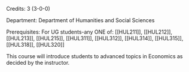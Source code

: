 Credits: 3 (3-0-0)

Department: Department of Humanities and Social Sciences

Prerequisites: For UG students-any ONE of: [[HUL211]], [[HUL212]], [[HUL213]], [[HUL215]], [[HUL311]], [[HUL312]], [[HUL314]], [[HUL315]], [[HUL318]], [[HUL320]]

This course will introduce students to advanced topics in Economics as decided by the instructor.